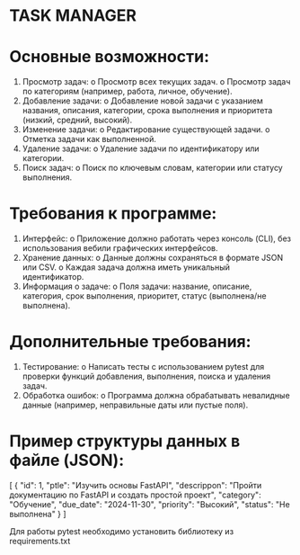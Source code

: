 # TASK MANAGER

# Основные возможности:
1. Просмотр задач:
o Просмотр всех текущих задач.
o Просмотр задач по категориям (например, работа, личное, обучение).
2. Добавление задачи:
o Добавление новой задачи с указанием названия, описания, категории, срока
выполнения и приоритета (низкий, средний, высокий).
3. Изменение задачи:
o Редактирование существующей задачи.
o Отметка задачи как выполненной.
4. Удаление задачи:
o Удаление задачи по идентификатору или категории.
5. Поиск задач:
o Поиск по ключевым словам, категории или статусу выполнения.

# Требования к программе:
1. Интерфейс:
o Приложение должно работать через консоль (CLI), без использования вебили графических интерфейсов.
2. Хранение данных:
o Данные должны сохраняться в формате JSON или CSV.
o Каждая задача должна иметь уникальный идентификатор.
3. Информация о задаче:
o Поля задачи: название, описание, категория, срок выполнения, приоритет,
статус (выполнена/не выполнена).

# Дополнительные требования:
1. Тестирование:
o Написать тесты с использованием pytest для проверки функций добавления,
выполнения, поиска и удаления задач.
2. Обработка ошибок:
o Программа должна обрабатывать невалидные данные (например,
неправильные даты или пустые поля).

# Пример структуры данных в файле (JSON):
[
 {
 "id": 1,
 "ptle": "Изучить основы FastAPI",
 "descrippon": "Пройти документацию по FastAPI и создать простой проект",
 "category": "Обучение",
 "due_date": "2024-11-30",
 "priority": "Высокий",
 "status": "Не выполнена"
 }
]

Для работы pytest необходимо установить библиотеку из requirements.txt